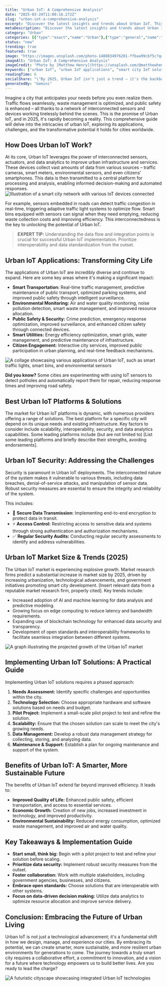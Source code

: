 ```yaml
---
title: "Urban IoT: A Comprehensive Analysis"
date: "2025-03-24T11:00:16.272Z"
slug: "urban-iot-a-comprehensive-analysis"
excerpt: "Discover the latest insights and trends about Urban IoT. This comprehensive guide covers everything you need to know about Urban IoT in 2025."
metaDescription: "Discover the latest insights and trends about Urban IoT. This comprehensive guide covers everything you need to know about Urban IoT in 2025."
category: "Urban"
categories: [{"type":"exact","name":"Urban"},{"type":"general","name":"Technology"},{"type":"medium","name":"Data Management"},{"type":"specific","name":"Sensor Networks"},{"type":"niche","name":"Low-Power Wide-Area Networks"}]
status: "new"
trending: true
featured: true
image: "https://images.unsplash.com/photo-1488034976201-ffbaa99cbf5c?q=85&w=1200&fit=max&fm=webp&auto=compress"
imageAlt: "Urban IoT: A Comprehensive Analysis"
imageCredit: "Photo by [Matthew Henry](https://unsplash.com/@matthewhenry) on Unsplash"
keywords: ["urban IoT", "urban IoT applications", "smart city IoT solutions", "IoT for urban planning", "urban IoT security", "best urban IoT platforms", "urban IoT market size", "how does urban IoT work", "benefits of urban IoT", "implementing urban IoT solutions"]
readingTime: 6
socialShare: "\"By 2025, Urban IoT isn't just a trend – it's the backbone of a smarter, more sustainable future.  The data-driven decisions it enables are revolutionizing how we live in our cities.\""
generatedBy: "Gemini"
---
```




Imagine a city that anticipates your needs before you even realize them.  Traffic flows seamlessly, waste management is optimized, and public safety is enhanced – all thanks to a network of interconnected sensors and devices working tirelessly behind the scenes. This is the promise of Urban IoT, and in 2025, it's rapidly becoming a reality.  This comprehensive guide will delve into the intricacies of urban IoT, exploring its applications, challenges, and the transformative potential it holds for cities worldwide.

## How Does Urban IoT Work?

At its core, Urban IoT leverages the power of interconnected sensors, actuators, and data analytics to improve urban infrastructure and services.  These devices collect vast amounts of data from various sources –  traffic cameras, smart meters, environmental sensors, and even citizens' smartphones.  This data is then transmitted to a central platform for processing and analysis, enabling informed decision-making and automated responses. ![Illustration of a smart city network with various IoT devices connected](https://images.unsplash.com/photo-1628573413574-2b35620de9d7?q=85&w=1200&fit=max&fm=webp&auto=compress)

For example, sensors embedded in roads can detect traffic congestion in real-time, triggering adaptive traffic light systems to optimize flow.  Smart bins equipped with sensors can signal when they need emptying, reducing waste collection costs and improving efficiency.  This interconnectedness is the key to unlocking the potential of Urban IoT.

> **EXPERT TIP:**  Understanding the data flow and integration points is crucial for successful Urban IoT implementation.  Prioritize interoperability and data standardization from the outset.

## Urban IoT Applications: Transforming City Life

The applications of Urban IoT are incredibly diverse and continue to expand.  Here are some key areas where it's making a significant impact:

* **Smart Transportation:** Real-time traffic management, predictive maintenance of public transport, optimized parking systems, and improved public safety through intelligent surveillance.
* **Environmental Monitoring:** Air and water quality monitoring, noise pollution detection, smart waste management, and improved resource allocation.
* **Public Safety & Security:**  Crime prediction, emergency response optimization, improved surveillance, and enhanced citizen safety through connected devices.
* **Smart Utilities:**  Energy efficiency optimization, smart grids, water management, and predictive maintenance of infrastructure.
* **Citizen Engagement:**  Interactive city services, improved public participation in urban planning, and real-time feedback mechanisms.

![A collage showcasing various applications of Urban IoT, such as smart traffic lights, smart bins, and environmental sensors](https://images.unsplash.com/photo-1498036882173-b41c28a8ba34?q=85&w=1200&fit=max&fm=webp&auto=compress)

**Did you know?**  Some cities are experimenting with using IoT sensors to detect potholes and automatically report them for repair, reducing response times and improving road safety.

## Best Urban IoT Platforms & Solutions

The market for Urban IoT platforms is dynamic, with numerous providers offering a range of solutions.  The best platform for a specific city will depend on its unique needs and existing infrastructure. Key factors to consider include scalability, interoperability, security, and data analytics capabilities. Some leading platforms include (but are not limited to)  [List some leading platforms and briefly describe their strengths, avoiding endorsements].

## Urban IoT Security: Addressing the Challenges

Security is paramount in Urban IoT deployments.  The interconnected nature of the system makes it vulnerable to various threats, including data breaches, denial-of-service attacks, and manipulation of sensor data.  Robust security measures are essential to ensure the integrity and reliability of the system.

This includes:

* 🔑 **Secure Data Transmission:** Implementing end-to-end encryption to protect data in transit.
* ⚡ **Access Control:**  Restricting access to sensitive data and systems through strong authentication and authorization mechanisms.
* ✅ **Regular Security Audits:**  Conducting regular security assessments to identify and address vulnerabilities.

## Urban IoT Market Size & Trends (2025)

The Urban IoT market is experiencing explosive growth.  Market research firms predict a substantial increase in market size by 2025, driven by increasing urbanization, technological advancements, and government initiatives promoting smart city development.  [Insert relevant data from a reputable market research firm, properly cited].  Key trends include:

* Increased adoption of AI and machine learning for data analysis and predictive modeling.
* Growing focus on edge computing to reduce latency and bandwidth requirements.
* Expanding use of blockchain technology for enhanced data security and transparency.
* Development of open standards and interoperability frameworks to facilitate seamless integration between different systems.

![A graph illustrating the projected growth of the Urban IoT market](https://images.unsplash.com/photo-1488034976201-ffbaa99cbf5c?q=85&w=1200&fit=max&fm=webp&auto=compress)

## Implementing Urban IoT Solutions: A Practical Guide

Implementing Urban IoT solutions requires a phased approach:

1. **Needs Assessment:** Identify specific challenges and opportunities within the city.
2. **Technology Selection:** Choose appropriate hardware and software solutions based on needs and budget.
3. **Pilot Project:** Implement a small-scale pilot project to test and refine the solution.
4. **Scalability:**  Ensure that the chosen solution can scale to meet the city's growing needs.
5. **Data Management:** Develop a robust data management strategy for collecting, storing, and analyzing data.
6. **Maintenance & Support:**  Establish a plan for ongoing maintenance and support of the system.

## Benefits of Urban IoT: A Smarter, More Sustainable Future

The benefits of Urban IoT extend far beyond improved efficiency.  It leads to:

* **Improved Quality of Life:** Enhanced public safety, efficient transportation, and access to essential services.
* **Economic Growth:**  Creation of new jobs, increased investment in technology, and improved productivity.
* **Environmental Sustainability:** Reduced energy consumption, optimized waste management, and improved air and water quality.

## Key Takeaways & Implementation Guide

* **Start small, think big:** Begin with a pilot project to test and refine your solution before scaling.
* **Prioritize data security:** Implement robust security measures from the outset.
* **Foster collaboration:** Work with multiple stakeholders, including government agencies, businesses, and citizens.
* **Embrace open standards:** Choose solutions that are interoperable with other systems.
* **Focus on data-driven decision making:** Utilize data analytics to optimize resource allocation and improve service delivery.

## Conclusion: Embracing the Future of Urban Living

Urban IoT is not just a technological advancement; it's a fundamental shift in how we design, manage, and experience our cities.  By embracing its potential, we can create smarter, more sustainable, and more resilient urban environments for generations to come.  The journey towards a truly smart city requires a collaborative effort, a commitment to innovation, and a vision for a future where technology empowers us to build better lives.  Are you ready to lead the charge?

![A futuristic cityscape showcasing integrated Urban IoT technologies](https://images.unsplash.com/photo-1496016943515-7d33598c11e6?q=85&w=1200&fit=max&fm=webp&auto=compress)
